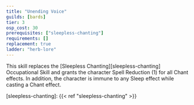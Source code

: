```yaml
---
title: "Unending Voice"
guilds: [bards]
tier: 3
osp_cost: 30
prerequisites: ["sleepless-chanting"]
requirements: []
replacement: true
ladder: "herb-lore"
---
```

This skill replaces the [Sleepless Chanting][sleepless-chanting] Occupational Skill and grants the character Spell Reduction (1) for all Chant effects. In addition, the character is immune to any Sleep effect while casting a Chant effect.

[sleepless-chanting]: {{< ref "sleepless-chanting" >}}